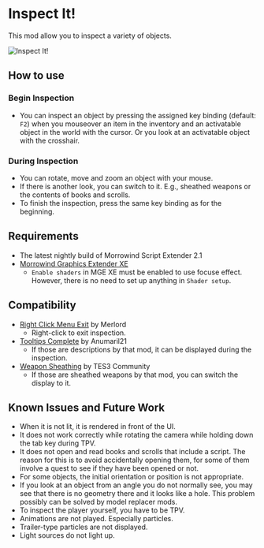 # Inspect It!
This mod allow you to inspect a variety of objects.

![Inspect It!](InspectIt.gif)

## How to use
### Begin Inspection
- You can inspect an object by pressing the assigned key binding (default: `F2`) when you mouseover an item in the inventory and an activatable object in the world with the cursor. Or you look at an activatable object with the crosshair.

### During Inspection
- You can rotate, move and zoom an object with your mouse.
- If there is another look, you can switch to it. E.g., sheathed weapons or the contents of books and scrolls.
- To finish the inspection, press the same key binding as for the beginning.

## Requirements
- The latest nightly build of Morrowind Script Extender 2.1
- [Morrowind Graphics Extender XE](https://www.nexusmods.com/morrowind/mods/41102)
    - `Enable shaders` in MGE XE must be enabled to use focuse effect. However, there is no need to set up anything in `Shader setup`.

## Compatibility
- [Right Click Menu Exit](https://www.nexusmods.com/morrowind/mods/48458) by Merlord
  - Right-click to exit inspection.
- [Tooltips Complete](https://www.nexusmods.com/morrowind/mods/46842) by Anumaril21
  - If those are descriptions by that mod, it can be displayed during the inspection.
- [Weapon Sheathing](https://www.nexusmods.com/morrowind/mods/46069) by TES3 Community
  - If those are sheathed weapons by that mod, you can switch the display to it.

## Known Issues and Future Work
- When it is not lit, it is rendered in front of the UI.
- It does not work correctly while rotating the camera while holding down the tab key during TPV.
- It does not open and read books and scrolls that include a script. The reason for this is to avoid accidentally opening them, for some of them involve a quest to see if they have been opened or not.
- For some objects, the initial orientation or position is not appropriate.
- If you look at an object from an angle you do not normally see, you may see that there is no geometry there and it looks like a hole. This problem possibly can be solved by model replacer mods.
- To inspect the player yourself, you have to be TPV.
- Animations are not played. Especially particles.
- Trailer-type particles are not displayed.
- Light sources do not light up.